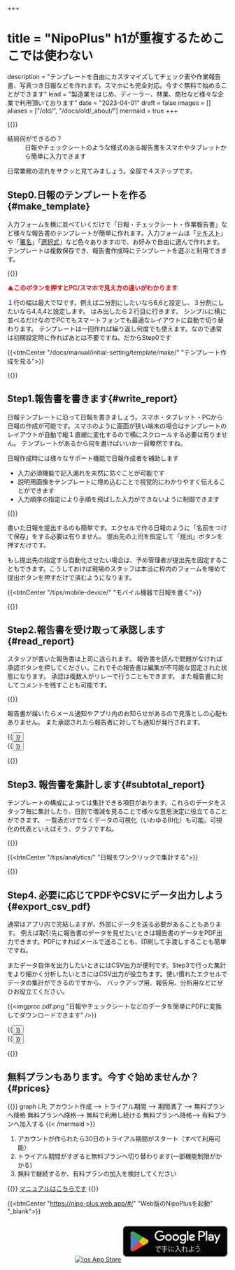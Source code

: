 +++
# title = "NipoPlus" h1が重複するためここでは使わない
description = "テンプレートを自由にカスタマイズしてチェック表や作業報告書、写真つき日報などを作れます。スマホにも完全対応。今すぐ無料で始めることができます"
lead = "製造業をはじめ、ディーラー、林業、商社など様々な企業で利用頂いております"
date = "2023-04-01"
draft = false
images = []
aliases = ["/old/", "/docs/old/_about/"]
mermaid = true
+++


{{<nextArrow>}}

<dl class="faq">
<dt>結局何ができるの？</dt>
<dd>日報やチェックシートのような様式のある報告書をスマホやタブレットから簡単に入力できます</dd>
</dl>

日常業務の流れをサクッと見てみましょう。全部で４ステップです。

## Step0.日報のテンプレートを作る{#make_template}

入力フォームを横に並べていくだけで「日報・チェックシート・作業報告書」など様々な報告書のテンプレートが簡単に作れます。入力フォームは「[テキスト](/docs/manual/initial-setting/template/text/)」や「[署名](/docs/manual/initial-setting/template/sign/)」「[選択式](/docs/manual/initial-setting/template/select/)」など色々ありますので、お好みで自由に選んで作れます。
テンプレートは複数保存でき、報告書作成時にテンプレートを選ぶと利用できます。

{{<icatch filename="template" msg="入力フォームを選んで 幅調整すれば完成" title="入力の必須が空欄の場合は日報が提出できません" fontsize="30px" alice="here">}}

<div style="color:red;font-weight:bold;">▲このボタンを押すとPC/スマホで見え方の違いがわかります</div>

１行の幅は最大で12です。例えば二分割にしたいなら6,6と設定し、３分割にしたいなら4,4,4と設定します。
はみ出したら２行目に行きます。
シンプルに横に並べるだけなのでPCでもスマートフォンでも最適なレイアウトに自動で切り替わります。
テンプレートは一回作れば繰り返し何度でも使えます。なので通常は初期設定時に作ればあとは不要ですね。だからStep0です

{{<btnCenter "/docs/manual/initial-setting/template/make/" "テンプレート作成を見る">}}

{{<nextArrow>}}

## Step1.報告書を書きます{#write_report}

日報テンプレートに沿って日報を書きましょう。スマホ・タブレット・PCから日報の作成が可能です。スマホのように画面が狭い端末の場合はテンプレートのレイアウトが自動で縦１直線に変化するので横にスクロールする必要は有りません。
テンプレートがあるから何を書けばいいか一目瞭然ですね。

日報作成時には様々なサポート機能で日報作成者を補助します

<div class="mainContent">

- 入力必須機能で記入漏れを未然に防ぐことが可能です
- 説明用画像をテンプレートに埋め込むことで視覚的にわかりやすく伝えることができます
- 入力順序の指定により手順を飛ばした入力ができないように制御できます

</div>

{{<icatch filename="input-order" msg="入力順指定すれば スタッフは迷わない" title="入力の必須が空欄の場合は日報が提出できません" fontsize="30px" alice="here">}}

書いた日報を提出するのも簡単です。エクセルで作る日報のように「名前をつけて保存」をする必要は有りません。
提出先の上司を指定して「提出」ボタンを押すだけです。

もし提出先の指定すら自動化させたい場合は、予め管理者が提出先を固定することもできます。こうしておけば現場のスタッフは本当に枠内のフォームを埋めて提出ボタンを押すだけで済むようになります。

{{<btnCenter "/tips/mobile-device/" "モバイル機器で日報を書く">}}

{{<nextArrow>}}

## Step2.報告書を受け取って承認します{#read_report}

スタッフが書いた報告書は上司に送られます。
報告書を読んで問題がなければ承認ボタンを押してください。これでその報告書は編集が不可能な固定された状態になります。
承認は複数人がリレーで行うこともできます。
また報告書に対してコメントを残すことも可能です。

{{<icatch filename="report-show" msg="承認やコメント タグ付けや検索も" title="コメントでスタッフとのコミニケーションをとることや、複数スタッフによる日報の承認リレーも利用できます。" fontsize="30px" alice="ok">}}

報告書が届いたらメール通知やアプリ内のお知らせがあるので見落としの心配もありません。
また承認されたら報告者に対しても通知が発行されます。

<div class="row justify-content-center mt-5">
<div class="col-sm-16 col-md-8">{{<button "/docs/manual/read-report/_about/" "報告書を読む">}}</div>
<div class="col-sm-16 col-md-8">{{<button "/docs/manual/notice/email/" "メール通知">}}</div>
</div>

{{<nextArrow>}}

## Step3. 報告書を集計します{#subtotal_report}

テンプレートの構成によっては集計できる項目があります。これらのデータをスタッフ毎に集計したり、日別で増減を見ることで様々な意思決定に役立てることができます。
一覧表だけでなくデータの可視化（いわゆるBI化）も可能。可視化の代表といえばそう、グラフですね。

{{<icatch filename="chart" msg="日報をグラフ化して 視覚的に分析が可能" title="報告書をグラフ化する" fontsize="30px" alice="pc">}}


{{<btnCenter "/tips/analytics/" "日報をワンクリックで集計する">}}


{{<nextArrow>}}

## Step4. 必要に応じてPDFやCSVにデータ出力しよう{#export_csv_pdf}

通常はアプリ内で完結しますが、外部にデータを送る必要があることもあります。
例えば取引先に報告書のデータを見せたいときは報告書のデータをPDF出力できます。PDFにすればメールで送ることも、印刷して手渡しすることも簡単ですね。

またデータ自体を出力したいときにはCSV出力が便利です。Step3で行った集計をより細かく分析したいときにはCSV出力が役立ちます。使い慣れたエクセルでデータの集計ができるのですから、
バックアップ用、報告用、分析用などにぜひお役立てください。

{{<imgproc pdf.png "日報やチェックシートなどのデータを簡単にPDFに変換してダウンロードできます" />}}


<div class="row justify-content-center mt-5">
<div class="col-sm-16 col-md-8">{{<button "/docs/manual/read-report/pdf/" "PDF出力">}}</div>
<div class="col-sm-16 col-md-8">{{<button "/tips/sales_report/" "CSV出力">}}</div>
</div>

{{<nextArrow>}}

## 無料プランもあります。今すぐ始めませんか？{#prices}

{{<mermaid align="center">}}
graph LR;
  アカウント作成 --> トライアル期間 --> 期間満了 -->  無料プランへ降格
  無料プランへ降格--> 無料で利用し続ける
  無料プランへ降格--> 有料プランへ加入する
{{< /mermaid >}}

<div class="mainContent">

1. アカウントが作られたら30日のトライアル期間がスタート（すべて利用可能）
1. トライアル期間がすぎると無料プランへ切り替わります(一部機能制限がかかる)
1. 無料で継続するか、有料プランの加入を検討してください

</div>

{{<alice pos="right" icon="book">}}
<a href="/docs/manual/quickstart/">マニュアルはこちらです</a>
{{</alice>}}

{{<btnCenter "https://nipo-plus.web.app/#/" "Web版のNipoPlusを起動" "_blank">}}

<div  style="text-align:right">
<a href="/docs/system/ios/" ><img loading="lazy" src='/images/apple.svg' width="108.85157" height="40" style="width:200px; height:auto" alt="ios App Store"></a>
<a href="/docs/system/android/"><img loading="lazy" src="google-play-badge.png" width="646" height="192" style="width:240px; height:auto" alt="Android Google Play Store"></a>
</div>
